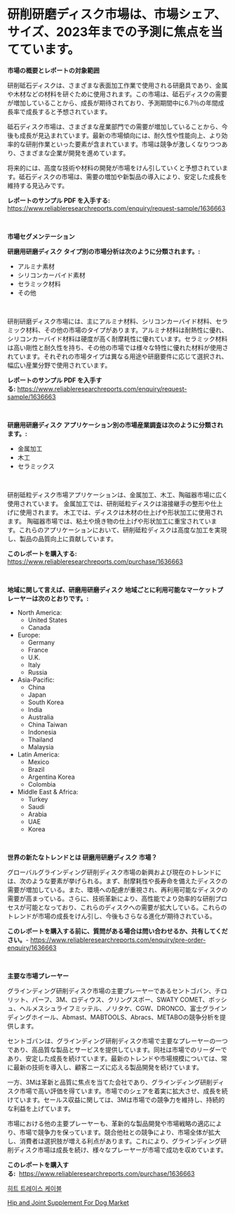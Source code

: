 <p><h1>研削研磨ディスク市場は、市場シェア、サイズ、2023年までの予測に焦点を当てています。</h1></p><p><strong>市場の概要とレポートの対象範囲</strong></p>
<p><p>研削砥石ディスクは、さまざまな表面加工作業で使用される研磨具であり、金属や木材などの材料を研ぐために使用されます。この市場は、砥石ディスクの需要が増加していることから、成長が期待されており、予測期間中に6.7％の年間成長率で成長すると予想されています。</p><p>砥石ディスク市場は、さまざまな産業部門での需要が増加していることから、今後も成長が見込まれています。最新の市場傾向には、耐久性や性能向上、より効率的な研削作業といった要素が含まれています。市場は競争が激しくなりつつあり、さまざまな企業が開発を進めています。</p><p>将来的には、高度な技術や材料の開発が市場をけん引していくと予想されています。砥石ディスクの市場は、需要の増加や新製品の導入により、安定した成長を維持する見込みです。</p></p>
<p><strong>レポートのサンプル PDF を入手する:</strong> <a href="https://www.reliableresearchreports.com/enquiry/request-sample/1636663">https://www.reliableresearchreports.com/enquiry/request-sample/1636663</a></p>
<p>&nbsp;</p>
<p><strong>市場セグメンテーション</strong></p>
<p><strong>研磨用研磨ディスク タイプ別の市場分析は次のように分類されます。:</strong></p>
<p><ul><li>アルミナ素材</li><li>シリコンカーバイド素材</li><li>セラミック材料</li><li>その他</li></ul></p>
<p>&nbsp;</p>
<p><p>研削研磨ディスク市場には、主にアルミナ材料、シリコンカーバイド材料、セラミック材料、その他の市場のタイプがあります。アルミナ材料は耐熱性に優れ、シリコンカーバイド材料は硬度が高く耐摩耗性に優れています。セラミック材料は高い剛性と耐久性を持ち、その他の市場では様々な特性に優れた材料が使用されています。それぞれの市場タイプは異なる用途や研磨要件に応じて選択され、幅広い産業分野で使用されています。</p></p>
<p><strong>レポートのサンプル PDF を入手する:</strong>&nbsp;<a href="https://www.reliableresearchreports.com/enquiry/request-sample/1636663">https://www.reliableresearchreports.com/enquiry/request-sample/1636663</a></p>
<p>&nbsp;</p>
<p><strong> 研磨用研磨ディスク アプリケーション別の市場産業調査は次のように分類されます。:</strong></p>
<p><ul><li>金属加工</li><li>木工</li><li>セラミックス</li></ul></p>
<p>&nbsp;</p>
<p><p>研削砥粒ディスク市場アプリケーションは、金属加工、木工、陶磁器市場に広く使用されています。 金属加工では、研削砥粒ディスクは溶接継手の整形や仕上げに使用されます。 木工では、ディスクは木材の仕上げや形状加工に使用されます。 陶磁器市場では、粘土や焼き物の仕上げや形状加工に重宝されています。これらのアプリケーションにおいて、研削砥粒ディスクは高度な加工を実現し、製品の品質向上に貢献しています。</p></p>
<p><strong>このレポートを購入する:</strong>&nbsp; <a href="https://www.reliableresearchreports.com/purchase/1636663">https://www.reliableresearchreports.com/purchase/1636663</a></p>
<p>&nbsp;</p>
<p><strong>地域に関して言えば、研磨用研磨ディスク 地域ごとに利用可能なマーケットプレーヤーは次のとおりです。:</strong></p>
<p><ul>
    <li>
        North America:
        <ul>
            <li>United States</li>
            <li>Canada</li>
        </ul>
    </li>
    <li>
        Europe:
        <ul>
            <li>Germany</li>
            <li>France</li>
            <li>U.K.</li>
            <li>Italy</li>
            <li>Russia</li>
        </ul>
    </li>
    <li>
        Asia-Pacific:
        <ul>
            <li>China</li>
            <li>Japan</li>
            <li>South Korea</li>
            <li>India</li>
            <li>Australia</li>
            <li>China Taiwan</li>
            <li>Indonesia</li>
            <li>Thailand</li>
            <li>Malaysia</li>
        </ul>
    </li>
    <li>
        Latin America:
        <ul>
            <li>Mexico</li>
            <li>Brazil</li>
            <li>Argentina Korea</li>
            <li>Colombia</li>
        </ul>
    </li>
    <li>
        Middle East & Africa:
        <ul>
            <li>Turkey</li>
            <li>Saudi</li>
            <li>Arabia</li>
            <li>UAE</li>
            <li>Korea</li>
        </ul>
    </li>
    </ul></p>
<p>&nbsp;</p>
<p><strong>世界の新たなトレンドとは 研磨用研磨ディスク 市場？</strong></p>
<p><p>グローバルグラインディング研削ディスク市場の新興および現在のトレンドには、次のような要素が挙げられる。まず、耐摩耗性や長寿命を備えたディスクの需要が増加している。また、環境への配慮が重視され、再利用可能なディスクの需要が高まっている。さらに、技術革新により、高性能でより効率的な研削プロセスが可能となっており、これらのディスクへの需要が拡大している。これらのトレンドが市場の成長をけん引し、今後もさらなる進化が期待されている。</p></p>
<p><strong>このレポートを購入する前に、質問がある場合は問い合わせるか、共有してください。</strong>- <a href="https://www.reliableresearchreports.com/enquiry/pre-order-enquiry/1636663">https://www.reliableresearchreports.com/enquiry/pre-order-enquiry/1636663</a></p>
<p>&nbsp;</p>
<p><strong>主要な市場プレーヤー</strong></p>
<p><p>グラインディング研削ディスク市場の主要プレーヤーであるセントゴバン、チロリット、パーフ、3M、ロディウス、クリングスポー、SWATY COMET、ボッシュ、ヘルメスシュライフミッテル、ノリタケ、CGW、DRONCO、富士グラインディングホイール、Abmast、MABTOOLS、Abracs、METABOの競争分析を提供します。</p><p>セントゴバンは、グラインディング研削ディスク市場で主要なプレーヤーの一つであり、高品質な製品とサービスを提供しています。同社は市場でのリーダーであり、安定した成長を続けています。最新のトレンドや市場規模については、常に最新の技術を導入し、顧客ニーズに応える製品開発を続けています。</p><p>一方、3Mは革新と品質に焦点を当てた会社であり、グラインディング研削ディスク市場で高い評価を得ています。市場でのシェアを着実に拡大させ、成長を続けています。セールス収益に関しては、3Mは市場での競争力を維持し、持続的な利益を上げています。</p><p>市場における他の主要プレーヤーも、革新的な製品開発や市場戦略の適応により、市場で競争力を保っています。競合他社との競争により、市場全体が拡大し、消費者は選択肢が増える利点があります。これにより、グラインディング研削ディスク市場は成長を続け、様々なプレーヤーが市場で成功を収めています。</p></p>
<p><strong>このレポートを購入する:</strong>&nbsp;&nbsp;<a href="https://www.reliableresearchreports.com/purchase/1636663">https://www.reliableresearchreports.com/purchase/1636663</a></p>
<p><p><a href="https://github.com/bunxhcci35271755/Market-Research-Report-List-1/blob/main/67485027363.md">히트 트레이스 케이블</a></p><p><a href="https://github.com/Chiragrp22/Market-Research-Report-List-3/blob/main/hip-and-joint-supplement-for-dog-market.md">Hip and Joint Supplement For Dog Market</a></p></p>
